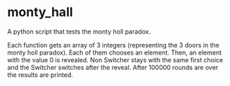 # monty_hall

A python script that tests the monty holl paradox.

Each function gets an array of 3 integers (representing the 3 doors in the monty holl paradox).
Each of them chooses an element. Then, an element with the value 0 is revealed.
Non Switcher stays with the same first choice and the Switcher switches after the reveal.
After 100000 rounds are over the results are printed.
